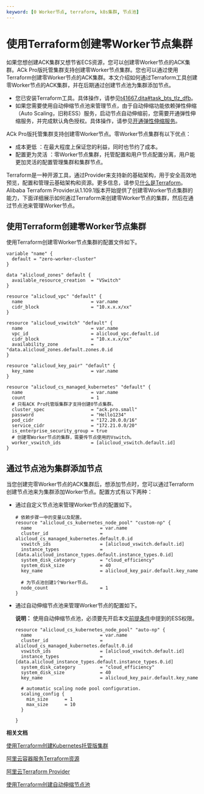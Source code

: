 ```yaml
---
keyword: [0 Worker节点, terraform, k8s集群, 节点池]
---
```


# 使用Terraform创建零Worker节点集群

如果您想创建ACK集群又想节省ECS资源，您可以创建零Worker节点的ACK集群。ACk Pro版托管集群支持创建零Worker节点集群。您也可以通过使用Terraform创建零Worker节点的ACK集群。本文介绍如何通过Terraform工具创建零Worker节点的ACK集群，并在后期通过创建节点池为集群添加节点。

-   您已安装Terraform工具。具体操作，请参见[t41667.dita\#task\_bts\_tlz\_dfb]()。
-   如果您需要使用自动伸缩节点池来管理节点，由于自动伸缩功能依赖弹性伸缩（Auto Scaling，旧称ESS）服务，启动节点自动伸缩前，您需要开通弹性伸缩服务，并完成默认角色授权。具体操作，请参见[开通弹性伸缩服务](/intl.zh-CN/Kubernetes集群用户指南/弹性伸缩/节点自动伸缩.md)。

ACk Pro版托管集群支持创建零Worker节点。零Worker节点集群有以下优点：

-   成本更低 ：在最大程度上保证您的利益，同时也节约了成本。
-   配置更为灵活 ：零Worker节点集群，托管配置和用户节点配置分离，用户能更加灵活的配置管理集群和集群节点。

Terraform是一种开源工具，通过Provider来支持新的基础架构，用于安全高效地预览，配置和管理云基础架构和资源。更多信息，请参见[什么是Terraform](https://help.aliyun.com/document_detail/95820.html)。Alibaba Terraform Provider从1.109.1版本开始提供了创建零Worker节点集群的能力，下面详细展示如何通过Terraform来创建零Worker节点的集群，然后在通过节点池来管理Worker节点。

## 使用Terraform创建零Worker节点集群

使用Terraform创建零Worker节点集群的配置文件如下。

```
variable "name" {
  default = "zero-worker-cluster"
}

data "alicloud_zones" default {
  available_resource_creation  = "VSwitch"
}

resource "alicloud_vpc" "default" {
  name                         = var.name
  cidr_block                   = "10.x.x.x/xx"
}

resource "alicloud_vswitch" "default" {
  name                         = var.name
  vpc_id                       = alicloud_vpc.default.id
  cidr_block                   = "10.x.x.x/xx"
  availability_zone            = "data.alicloud_zones.default.zones.0.id
}

resource "alicloud_key_pair" "default" {
  key_name                     = var.name
}

resource "alicloud_cs_managed_kubernetes" "default" {
  name                         = var.name
  count                        = 1
  # 只有ACK Pro托管版集群才支持创建0节点集群。
  cluster_spec                 = "ack.pro.small"
  password                     = "Hello1234"
  pod_cidr                     = "172.20.0.0/16"
  service_cidr                 = "172.21.0.0/20"
  is_enterprise_security_group = true
  # 创建零Worker节点的集群，需要传节点使用的Vswitch。
  worker_vswitch_ids           = [alicloud_vswitch.default.id]
}
```

## 通过节点池为集群添加节点

当您创建完零Worker节点的ACK集群后，想添加节点时，您可以通过Terraform创建节点池来为集群添加Worker节点。配置方式有以下两种：

-   通过自定义节点池来管理Worker节点的配置如下。

    ```
    # 依赖步骤一中的变量以及配置。
    resource "alicloud_cs_kubernetes_node_pool" "custom-np" {
      name                         = var.name
      cluster_id                   = alicloud_cs_managed_kubernetes.default.0.id
      vswitch_ids                  = [alicloud_vswitch.default.id]
      instance_types               = [data.alicloud_instance_types.default.instance_types.0.id]
      system_disk_category         = "cloud_efficiency"
      system_disk_size             = 40
      key_name                     = alicloud_key_pair.default.key_name
    
      # 为节点池创建1个Worker节点。
      node_count                   = 1
    }
    ```

-   通过自动伸缩节点池来管理Worker节点的配置如下。

    **说明：** 使用自动伸缩节点池，必须要先开启本文[前提条件](#prereq_yjz_13n_fb1)中提到的ESS权限。

    ```
    resource "alicloud_cs_kubernetes_node_pool" "auto-np" {
      name                         = var.name
      cluster_id                   = alicloud_cs_managed_kubernetes.default.0.id
      vswitch_ids                  = [alicloud_vswitch.default.id]
      instance_types               = [data.alicloud_instance_types.default.instance_types.0.id]
      system_disk_category         = "cloud_efficiency"
      system_disk_size             = 40
      key_name                     = alicloud_key_pair.default.key_name
      
      # automatic scaling node pool configuration.
      scaling_config {
        min_size      = 1
        max_size      = 10
      }
    
    }
    ```


**相关文档**  


[使用Terraform创建Kubernetes托管版集群](/intl.zh-CN/Kubernetes集群用户指南/集群管理/创建集群/使用Terraform创建Kubernetes托管版集群.md)

[阿里云容器服务Terraform资源](https://registry.terraform.io/providers/aliyun/alicloud/latest/docs/resources/cs_kubernetes)

[阿里云Terraform Provider](https://github.com/hashicorp/terraform-provider-alicloud)

[使用Terraform创建自动伸缩节点池](/intl.zh-CN/Kubernetes集群用户指南/节点管理/节点池管理/使用Terraform创建自动伸缩节点池.md)

